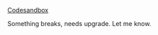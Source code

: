 [Codesandbox](https://codesandbox.io/p/github/zummon/cash-sale-grind-svelte)

Something breaks, needs upgrade. Let me know.

